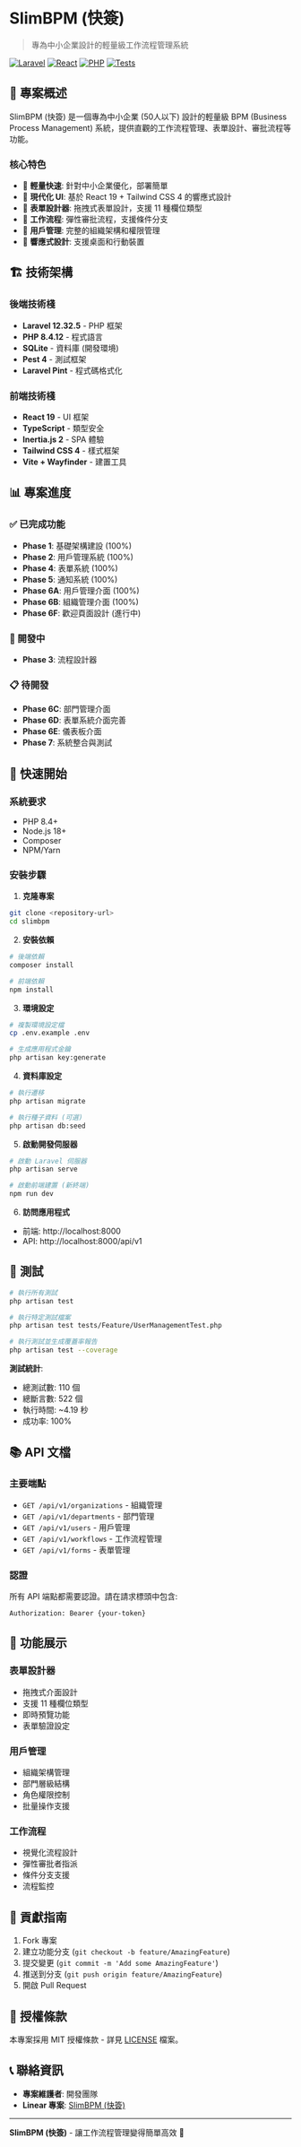 # SlimBPM (快簽)

> 專為中小企業設計的輕量級工作流程管理系統

[![Laravel](https://img.shields.io/badge/Laravel-12.32.5-red.svg)](https://laravel.com)
[![React](https://img.shields.io/badge/React-19-blue.svg)](https://reactjs.org)
[![PHP](https://img.shields.io/badge/PHP-8.4.12-purple.svg)](https://php.net)
[![Tests](https://img.shields.io/badge/Tests-110%20passed-green.svg)](#)

## 🎯 專案概述

SlimBPM (快簽) 是一個專為中小企業 (50人以下) 設計的輕量級 BPM (Business Process Management) 系統，提供直觀的工作流程管理、表單設計、審批流程等功能。

### 核心特色
- 🚀 **輕量快速**: 針對中小企業優化，部署簡單
- 🎨 **現代化 UI**: 基於 React 19 + Tailwind CSS 4 的響應式設計
- 📝 **表單設計器**: 拖拽式表單設計，支援 11 種欄位類型
- 🔄 **工作流程**: 彈性審批流程，支援條件分支
- 👥 **用戶管理**: 完整的組織架構和權限管理
- 📱 **響應式設計**: 支援桌面和行動裝置

## 🏗️ 技術架構

### 後端技術棧
- **Laravel 12.32.5** - PHP 框架
- **PHP 8.4.12** - 程式語言
- **SQLite** - 資料庫 (開發環境)
- **Pest 4** - 測試框架
- **Laravel Pint** - 程式碼格式化

### 前端技術棧
- **React 19** - UI 框架
- **TypeScript** - 類型安全
- **Inertia.js 2** - SPA 體驗
- **Tailwind CSS 4** - 樣式框架
- **Vite + Wayfinder** - 建置工具

## 📊 專案進度

### ✅ 已完成功能
- **Phase 1**: 基礎架構建設 (100%)
- **Phase 2**: 用戶管理系統 (100%)
- **Phase 4**: 表單系統 (100%)
- **Phase 5**: 通知系統 (100%)
- **Phase 6A**: 用戶管理介面 (100%)
- **Phase 6B**: 組織管理介面 (100%)
- **Phase 6F**: 歡迎頁面設計 (進行中)

### 🔄 開發中
- **Phase 3**: 流程設計器

### 📋 待開發
- **Phase 6C**: 部門管理介面
- **Phase 6D**: 表單系統介面完善
- **Phase 6E**: 儀表板介面
- **Phase 7**: 系統整合與測試

## 🚀 快速開始

### 系統要求
- PHP 8.4+
- Node.js 18+
- Composer
- NPM/Yarn

### 安裝步驟

1. **克隆專案**
```bash
git clone <repository-url>
cd slimbpm
```

2. **安裝依賴**
```bash
# 後端依賴
composer install

# 前端依賴
npm install
```

3. **環境設定**
```bash
# 複製環境設定檔
cp .env.example .env

# 生成應用程式金鑰
php artisan key:generate
```

4. **資料庫設定**
```bash
# 執行遷移
php artisan migrate

# 執行種子資料 (可選)
php artisan db:seed
```

5. **啟動開發伺服器**
```bash
# 啟動 Laravel 伺服器
php artisan serve

# 啟動前端建置 (新終端)
npm run dev
```

6. **訪問應用程式**
- 前端: http://localhost:8000
- API: http://localhost:8000/api/v1

## 🧪 測試

```bash
# 執行所有測試
php artisan test

# 執行特定測試檔案
php artisan test tests/Feature/UserManagementTest.php

# 執行測試並生成覆蓋率報告
php artisan test --coverage
```

**測試統計**:
- 總測試數: 110 個
- 總斷言數: 522 個
- 執行時間: ~4.19 秒
- 成功率: 100%

## 📚 API 文檔

### 主要端點
- `GET /api/v1/organizations` - 組織管理
- `GET /api/v1/departments` - 部門管理
- `GET /api/v1/users` - 用戶管理
- `GET /api/v1/workflows` - 工作流程管理
- `GET /api/v1/forms` - 表單管理

### 認證
所有 API 端點都需要認證。請在請求標頭中包含:
```
Authorization: Bearer {your-token}
```

## 🎨 功能展示

### 表單設計器
- 拖拽式介面設計
- 支援 11 種欄位類型
- 即時預覽功能
- 表單驗證設定

### 用戶管理
- 組織架構管理
- 部門層級結構
- 角色權限控制
- 批量操作支援

### 工作流程
- 視覺化流程設計
- 彈性審批者指派
- 條件分支支援
- 流程監控

## 🤝 貢獻指南

1. Fork 專案
2. 建立功能分支 (`git checkout -b feature/AmazingFeature`)
3. 提交變更 (`git commit -m 'Add some AmazingFeature'`)
4. 推送到分支 (`git push origin feature/AmazingFeature`)
5. 開啟 Pull Request

## 📄 授權條款

本專案採用 MIT 授權條款 - 詳見 [LICENSE](LICENSE) 檔案。

## 📞 聯絡資訊

- **專案維護者**: 開發團隊
- **Linear 專案**: [SlimBPM (快簽)](https://linear.app/devstream-core/project/slimbpm-快簽)

---

**SlimBPM (快簽)** - 讓工作流程管理變得簡單高效 🚀